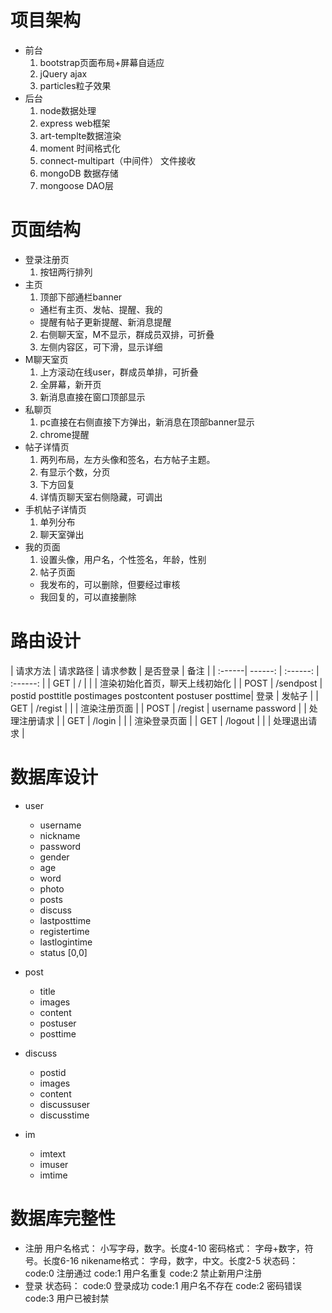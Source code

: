 # 项目架构
  - 前台
    1.  bootstrap页面布局+屏幕自适应 
    2.  jQuery ajax
    3.  particles粒子效果
  - 后台
    1.  node数据处理
    2.  express web框架
    3.  art-templte数据渲染
    4.  moment 时间格式化
    5.  connect-multipart（中间件） 文件接收
    6.  mongoDB 数据存储
    7.  mongoose DAO层
# 页面结构
  - 登录注册页
    1.  按钮两行排列
  - 主页
    1.  顶部下部通栏banner
      - 通栏有主页、发帖、提醒、我的
      - 提醒有帖子更新提醒、新消息提醒
    2.  右侧聊天室，M不显示，群成员双排，可折叠
    3.  左侧内容区，可下滑，显示详细
  - M聊天室页
    1.  上方滚动在线user，群成员单排，可折叠
    2.  全屏幕，新开页
    3.  新消息直接在窗口顶部显示
  - 私聊页
    1.  pc直接在右侧直接下方弹出，新消息在顶部banner显示
    2.  chrome提醒
  - 帖子详情页
    1.  两列布局，左方头像和签名，右方帖子主题。
    2.  有显示个数，分页
    3.  下方回复
    4.  详情页聊天室右侧隐藏，可调出
  - 手机帖子详情页
    1.  单列分布
    2.  聊天室弹出
  - 我的页面
    1.  设置头像，用户名，个性签名，年龄，性别
    2.  帖子页面
      - 我发布的，可以删除，但要经过审核
      - 我回复的，可以直接删除
# 路由设计

| 请求方法 | 请求路径 | 请求参数 | 是否登录 | 备注 |
| :------| ------: | :------: | :------: |
| GET | / | | | 渲染初始化首页，聊天上线初始化 |
| POST | /sendpost | postid posttitle postimages postcontent postuser posttime| 登录 | 发帖子 |
| GET | /regist | | | 渲染注册页面 |
| POST | /regist | username password |  | 处理注册请求 |
| GET | /login | | | 渲染登录页面 |
| GET | /logout | | | 处理退出请求 |

# 数据库设计

- user 
  - username
  - nickname
  - password
  - gender
  - age
  - word
  - photo
  - posts
  - discuss
  - lastposttime
  - registertime
  - lastlogintime
  - status [0,0]

- post
  - title
  - images
  - content
  - postuser
  - posttime

- discuss
  - postid
  - images
  - content
  - discussuser
  - discusstime

- im
  - imtext
  - imuser
  - imtime

# 数据库完整性

  - 注册
  用户名格式：
  小写字母，数字。长度4-10
  密码格式：
  字母+数字，符号。长度6-16
  nikename格式：
  字母，数字，中文。长度2-5
  状态码：
  code:0 注册通过
  code:1 用户名重复
  code:2 禁止新用户注册
  - 登录
  状态码：
  code:0 登录成功
  code:1 用户名不存在
  code:2 密码错误
  code:3 用户已被封禁
